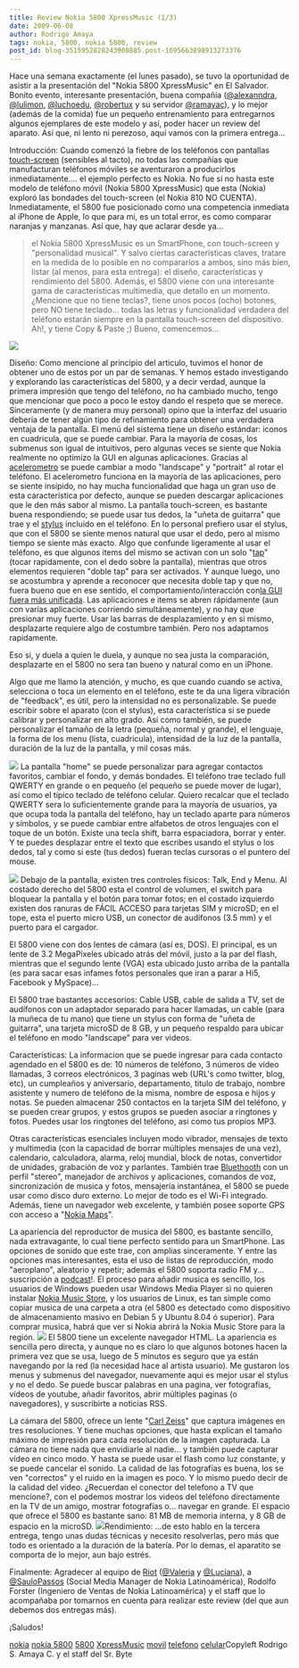 ```yaml
---
title: Review Nokia 5800 XpressMusic (1/3)
date: 2009-06-08
author: Rodrigo Amaya
tags: nokia, 5800, nokia 5800, review
post_id: blog-3515952828243908885.post-1695663898913273376
---
```


Hace una semana exactamente (el
      lunes pasado), se tuvo la oportunidad de asistir a la presentación del "Nokia 5800
      XpressMusic" en El Salvador. Bonito evento, interesante presentación, buena compañía ([@alexanndra](http://twitter.com/alexanndra), [@lulimon](http://twitter.com/lulimon), [@luchoedu](http://twitter.com/LuChOeDu), [@robertux](http://twitter.com/Robertux) y su servidor [@ramayac](http://twitter.com/ramayac)), y lo mejor (además de la comida) fue
      un pequeño entrenamiento para entregarnos algunos ejemplares de este modelo y así, poder hacer
      un review del aparato. Así que, ni lento ni perezoso, aquí vamos con la primera
      entrega...

Introducción:
Cuando
      comenzó la fiebre de los teléfonos con pantallas [touch-screen](http://en.wikipedia.org/wiki/Touch_screen) (sensibles al
      tacto), no todas las compañías que manufacturan teléfonos móviles se aventuraron a producirlos
      inmediatamente.... el ejemplo perfecto es Nokia. No fue si no hasta este modelo de teléfono
      móvil (Nokia 5800 XpressMusic) que esta (Nokia) exploró las bondades del touch-screen (el
      Nokia 810 NO CUENTA). Inmediatamente, el 5800 fue posicionado como una competencia inmediata
      al iPhone de Apple, lo que para mi, es un total error, es como comparar naranjas y
      manzanas.
Así que, hay que aclarar desde ya...
> el Nokia 5800 XpressMusic es un SmartPhone, con touch-screen y "personalidad
> musical".
Y salvo ciertas características claves, tratare en la medida de lo
      posible en no compararlos a ambos, sino más bien, listar (al menos, para esta entrega): el
      diseño, características y rendimiento del 5800. Además, el 5800 viene con una interesante gama
      de características multimedia, que detallo en un momento. ¿Mencione que no tiene teclas?,
      tiene unos pocos (ocho) botones, pero NO tiene teclado... todas las letras y funcionalidad
      verdadera del teléfono estarán siempre en la pantalla touch-screen del dispositivo. Ah!, y
      tiene Copy & Paste ;)
Bueno, comencemos...

[![](http://2.bp.blogspot.com/_ayvorITawE4/SiwlVCJriYI/AAAAAAAACBA/Q3OShiHc2NE/s320/nokia-5800-xpressmusic.jpg)](http://2.bp.blogspot.com/_ayvorITawE4/SiwlVCJriYI/AAAAAAAACBA/Q3OShiHc2NE/s1600-h/nokia-5800-xpressmusic.jpg)

Diseño:
Como mencione al principio del
      articulo, tuvimos el honor de obtener uno de estos por un par de semanas. Y hemos estado
      investigando y explorando las características del 5800, y a decir verdad, aunque la primera
      impresión que tengo del teléfono, no ha cambiado mucho, tengo que mencionar que poco a poco le
      estoy dando el respeto que se merece. Sinceramente (y de manera muy personal) opino que la
      interfaz del usuario debería de tener algún tipo de refinamiento para obtener una verdadera
      ventaja de la pantalla. El menú del sistema tiene un diseño estándar: iconos en cuadricula,
      que se puede cambiar. Para la mayoría de cosas, los submenus son igual de intuitivos, pero
      algunas veces se siente que Nokia realmente no optimizo la GUI en algunas aplicaciones.
      Gracias al [acelerometro](http://en.wikipedia.org/wiki/Accelerometer)
      se puede cambiar a modo "landscape" y "portrait" al rotar el teléfono. El acelerometro
      funciona en la mayoría de las aplicaciones, pero se siente insípido, no hay mucha
      funcionalidad que haga un gran uso de esta
      característica por defecto, aunque se pueden descargar aplicaciones que le den más sabor al
      mismo.
La pantalla touch-screen, es bastante buena respondiendo; se puede usar tus
      dedos, la "uñeta de guitarra" que trae y el [stylus](http://en.wikipedia.org/wiki/Stylus) incluido en el teléfono. En lo
      personal prefiero usar el stylus, que con el 5800 se siente menos natural que usar el dedo,
      pero al mismo tiempo se siente más exacto. Algo que confunde ligeramente al usar el teléfono,
      es que algunos items del mismo se activan con un solo "[tap](http://en.wikipedia.org/wiki/Tapping)" (tocar rapidamente, con el dedo
      sobre la pantalla), mientras que otros elementos requieren "doble tap" para ser activados. Y
      aunque luego, uno se acostumbra y aprende a reconocer que necesita doble tap y que no, fuera
      bueno que en ese sentido, el comportamiento/interacción con[la GUI fuera más unificada](http://www.srbyte.com/2008/07/consejos-practicos-de-desarrollo-de.html). Las aplicaciones e items se abren rápidamente (aun con varias
      aplicaciones corriendo simultáneamente), y no hay que presionar muy fuerte. Usar las barras de
      desplazamiento y en si mismo, desplazarte requiere algo de costumbre también. Pero nos
      adaptamos rapidamente.

Eso si, y
      duela a quien le duela, y aunque no sea justa la comparación, desplazarte en el 5800 no sera
      tan bueno y natural como en un iPhone.

Algo que me llamo
      la atención, y mucho, es que cuando cuando se activa, selecciona o toca un elemento en el
      teléfono, este te da una ligera vibración de "feedback", es útil, pero la intensidad no es
      personalizable. Se puede escribir sobre el aparato (con el stylus), esta característica si se
      puede calibrar y personalizar en alto grado. Así como también, se puede personalizar el tamaño
      de la letra (pequeña, normal y grande), el lenguaje, la forma de los menu (lista, cuadricula),
      intensidad de la luz de la pantalla, duración de la luz de la pantalla, y mil cosas más.

[![](http://2.bp.blogspot.com/_ayvorITawE4/Siwkq2gkVlI/AAAAAAAACAo/nh4GG5hepc8/s320/frente.jpg)](http://2.bp.blogspot.com/_ayvorITawE4/Siwkq2gkVlI/AAAAAAAACAo/nh4GG5hepc8/s1600-h/frente.jpg)
La
      pantalla "home" se puede personalizar para agregar contactos favoritos, cambiar el fondo, y
      demás bondades. El teléfono trae teclado full QWERTY en grande o en pequeño (el pequeño se
      puede mover de lugar), así como el típico teclado de teléfono celular. Quiero recalcar que el
      teclado QWERTY sera lo suficientemente grande para la mayoría de usuarios, ya que ocupa toda
      la pantalla del teléfono, hay un teclado aparte para números y símbolos, y se puede cambiar
      entre alfabetos de otros lenguajes con el toque de un botón. Existe una tecla shift, barra
      espaciadora, borrar y enter. Y te puedes desplazar entre el texto que escribes usando el
      stylus o los dedos, tal y como si este (tus dedos) fueran teclas cursoras o el puntero del
      mouse.

[![](http://2.bp.blogspot.com/_ayvorITawE4/SiwkrEznJAI/AAAAAAAACA4/kmdyEXpexGw/s320/teclado.jpg)](http://2.bp.blogspot.com/_ayvorITawE4/SiwkrEznJAI/AAAAAAAACA4/kmdyEXpexGw/s1600-h/teclado.jpg)
Debajo
      de la pantalla, existen tres controles físicos: Talk, End y Menu. Al costado derecho del 5800
      esta el control de volumen, el switch para bloquear la pantalla y el botón para tomar fotos;
      en el costado izquierdo existen dos ranuras de FÁCIL ACCESO para tarjetas SIM y microSD; en el
      tope, esta el puerto micro USB, un conector de audífonos (3.5 mm) y el puerto para el
      cargador.

El 5800 viene con dos lentes de cámara (así es, DOS). El
      principal, es un lente de 3.2 MegaPixeles ubicado atrás del móvil, justo a la par del flash,
      mientras que el segundo lente (VGA) esta ubicado justo arriba de la pantalla (es para sacar
      esas infames fotos personales que iran a parar a Hi5, Facebook y MySpace)...

El 5800 trae bastantes accesorios: Cable USB, cable de salida a TV, set de audífonos con
      un adaptador separado para hacer llamadas, un cable (para la muñeca de tu mano) que tiene un
      stylus con forma de "uñeta de guitarra", una tarjeta microSD de 8 GB, y un pequeño respaldo
      para ubicar el teléfono en modo "landscape" para ver videos.

Características:
La
      informacion que se puede ingresar para cada contacto agendado en el 5800 es de: 10 números de
      teléfono, 3 números de vídeo llamadas, 3 correos electrónicos, 3 paginas web (URL's como
      twitter, blog, etc), un cumpleaños y aniversario, departamento, titulo de trabajo, nombre
      asistente y numero de teléfono de la misma, nombre de esposa e hijos y notas.
Se
      pueden almacenar 250 contactos en la tarjeta SIM del teléfono, y se pueden crear grupos, y
      estos grupos se pueden asociar a ringtones y fotos. Puedes usar los ringtones del teléfono,
      asi como tus propios MP3.

Otras características esenciales incluyen
      modo vibrador, mensajes de texto y multimedia (con la capacidad de borrar múltiples mensajes
      de una vez), calendario, calculadora, alarma, reloj mundial, block de notas, convertidor de
      unidades, grabación de voz y parlantes. También trae [Bluethooth](http://en.wikipedia.org/wiki/Bluetooth) con un perfil "stereo",
      manejador de archivos y aplicaciones, comandos de voz, sincronización de musica y fotos,
      mensajería instantánea, el 5800 se puede usar como disco duro externo. Lo mejor de todo es el
      Wi-Fi integrado. Además, tiene un navegador web excelente, y también posee soporte GPS con
      acceso a "[Nokia Maps](http://www.google.com/search?q=Nokia+Maps)".

La apariencia del reproductor de musica del 5800, es
      bastante sencillo, nada extravagante, lo cual tiene perfecto sentido para un SmartPhone. Las
      opciones de sonido que este trae, con amplias sinceramente. Y entre las opciones mas
      interesantes, esta el uso de listas de reproducción, modo "aeroplano", aleatorio y repetir;
      además el 5800 soporta radio FM y... suscripción a [podcast](http://www.srbyte.com/2008/08/qu-es-un-podcast-y-como-escuchar.html)!.
      El proceso para añadir musica es sencillo, los usuarios de Windows pueden usar Windows Media
      Player si no quieren instalar [Nokia Music Store](http://musicstore.nokia.com/), y los usuarios de Linux, es tan simple como copiar musica de una carpeta a
      otra (el 5800 es detectado como dispositivo de almacenamiento masivo en Debian 5 y Ubuntu 8.04
      ó superior). Para comprar musica, habrá que ver si Nokia abrirá la Nokia Music Store para la
      región.
[![](http://3.bp.blogspot.com/_ayvorITawE4/Siwkq9a9BVI/AAAAAAAACAw/mwWVACrNW5c/s320/nowplaying.jpg)](http://3.bp.blogspot.com/_ayvorITawE4/Siwkq9a9BVI/AAAAAAAACAw/mwWVACrNW5c/s1600-h/nowplaying.jpg)
El 5800
      tiene un excelente navegador HTML. La apariencia es sencilla pero directa, y aunque no es
      claro lo que algunos botones hacen la primera vez que se usa, luego de 5 minutos es seguro que
      ya están navegando por la red (la necesidad hace al artista usuario). Me
      gustaron los menus y submenus del navegador, nuevamente aqui es mejor usar el stylus y no el
      dedo. Se puede buscar palabras en una pagina, ver fotografías, vídeos de youtube, añadir
      favoritos, abrir múltiples paginas (o navegadores), y suscribirte a noticias RSS.

La cámara del 5800, ofrece un lente "[Carl Zeiss](http://en.wikipedia.org/wiki/Carl_Zeiss)" que captura imágenes
      en tres resoluciones. Y tiene muchas opciones, que hasta explican el tamaño máximo de
      impresión para cada resolución de la imagen capturada. La cámara no tiene nada que envidiarle
      al nadie... y también puede capturar vídeo en cinco modo. Y hasta se puede usar el flash como
      luz constante, y se puede cancelar el sonido. La calidad de las fotografías es buena, los se
      ven "correctos" y el ruido en la imagen es poco. Y lo mismo puedo decir de la calidad del
      video. ¿Recuerdan el conector del telefono a TV que mencione?, con el podemos mostrar los
      videos del teléfono directamente en la TV de un amigo, mostrar fotografías o... navegar en
      grande. El espacio que ofrece el 5800 es bastante sano: 81 MB de memoria interna, y 8 GB de
      espacio en la microSD.
[![](http://1.bp.blogspot.com/_ayvorITawE4/Siwkqv9A5zI/AAAAAAAACAg/-A--amER-EU/s320/atras.jpg)](http://1.bp.blogspot.com/_ayvorITawE4/Siwkqv9A5zI/AAAAAAAACAg/-A--amER-EU/s1600-h/atras.jpg)Rendimiento:
...de esto
      hablo en la tercera entrega, tengo unas dudas técnicas y necesito resolverlas, pero más que
      todo es orientado a la duración de la batería. Por lo demas, el aparatito se comporta de lo
      mejor, aun bajo estrés.

Finalmente:
Agradecer al equipo de [Riot](http://www.riot.com.br/) ([@Valeria](http://twitter.com/ValeriaMoraes) y [@Luciana](http://twitter.com/lureis)), a [@SauloPassos](http://twitter.com/saulopassos) (Social Media Manager de Nokia
      Latinoamérica), Rodolfo Forster (Ingeniero de Ventas de Nokia Latinoamérica) y el staff que lo
      acompañaba por tomarnos en cuenta para realizar este review (del que aun debemos dos entregas
      más).

¡Saludos!

[nokia](http://www.blogalaxia.com/tags/nokia) [nokia 5800](http://www.blogalaxia.com/tags/nokia+5800) [5800](http://www.blogalaxia.com/tags/5800) [XpressMusic](http://www.blogalaxia.com/tags/xpressmusic) [movil](http://www.blogalaxia.com/tags/movil) [telefono](http://www.blogalaxia.com/tags/telefono) [celular](http://www.blogalaxia.com/tags/celular)Copyleft Rodrigo S. Amaya C. y el staff del Sr.
      Byte